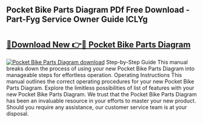 ## Pocket Bike Parts Diagram PDf Free Download - Part-Fyg Service Owner Guide lCLYg

# <h2><a href="http://dfj8af0.blite.top/?on=Pocket+Bike+Parts+Diagram">🔗Download New 👉🔴 Pocket Bike Parts Diagram</a></h2>

[![Pocket Bike Parts Diagram download](https://i.imgur.com/lujVjoI.png)](http://dfj8af0.blite.top/?on=Pocket+Bike+Parts+Diagram)
Step-by-Step Guide This manual breaks down the process of using your new Pocket Bike Parts Diagram into manageable steps for effortless operation. Operating Instructions This manual outlines the correct operating procedures for your new Pocket Bike Parts Diagram. Explore the limitless possibilities of list of features with your new Pocket Bike Parts Diagram. We trust that the Pocket Bike Parts Diagram has been an invaluable resource in your efforts to master your new product. Should you require any assistance, our customer service team is at your disposal.
